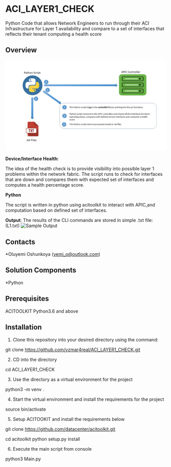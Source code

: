 # ACI_LAYER1_CHECK
 Python Code that allows Network Engineers to run through their ACI Infrastructure for Layer 1 availability and compare to a set of interfaces that reflects their tenant computing a health score

## Overview
![High Level Workflow](Overview.jpg)


**Device/Interface Health**: 

The idea of the health check is to provide visibility into possible layer 1 problems within the network fabric. The script runs to check for interfaces that are down and compares them with expected set of interfaces and computes a health percentage score. 

**Python**

The script is written in python using acitoolkit to interact with APIC,and computation based on defined set of interfaces.

**Output**: The results of the CLI commands are stored in simple .txt file: (L1.txt) ![Sample Output](OutputSnapshot-001.jpg)

## Contacts
*Oluyemi Oshunkoya (yemi_o@outlook.com)

## Solution Components
*Python

## Prerequisites 

ACITOOLKIT
Python3.6 and above

## Installation

1. Clone this repository into your desired directory using the command:

git clone https://github.com/yzmar4real/ACI_LAYER1_CHECK.git

2. CD into the directory 

cd ACI_LAYER1_CHECK

3. Use the directory as a virtual environment for the project

python3 -m venv . 

4. Start the virtual environment and install the requirements for the project

source bin/activate

5. Setup ACITOOKIT and install the requirements below

git clone https://github.com/datacenter/acitoolkit.git

cd acitoolkit
python setup.py install

6. Execute the main script from console

python3 Main.py 
